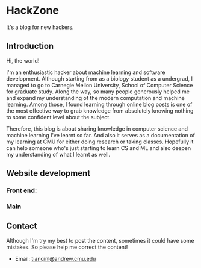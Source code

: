 # HackZone
It's a blog for new hackers.


## Introduction
Hi, the world! 

I'm an enthusiastic hacker about machine learning and software development. Although starting from as a biology student as a undergrad, I managed to go to Carnegie Mellon University, School of Computer Science for graduate study. Along the way, so many people generously helped me and expand my understanding of the modern computation and machine learning. Among those, I found learning through online blog posts is one of the most effective way to grab knowledge from absolutely knowing nothing to some confident level about the subject. 


Therefore, this blog is about sharing knowledge in computer science and machine learning I've learnt so far. And also it serves as a documentation of my learning at CMU for either doing research or taking classes. Hopefully it can help someone who's just starting to learn CS and ML and also deepen my understanding of what I learnt as well. 




## Website development
### Front end: 

### Main

### 





## Contact
Although I'm try my best to post the content, sometimes it could have some mistakes. So please help me correct the content!


- Email: tianqinl@andrew.cmu.edu
